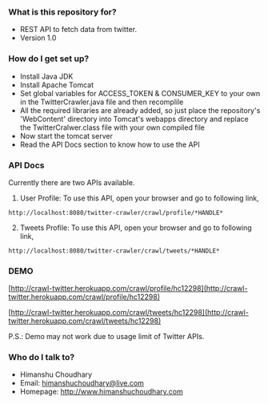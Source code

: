 
### What is this repository for? ###

* REST API to fetch data from twitter.
* Version 1.0

### How do I get set up? ###

* Install Java JDK
* Install Apache Tomcat
* Set global variables for ACCESS_TOKEN & CONSUMER_KEY to your own in the TwitterCrawler.java file and then recomplile
* All the required libraries are already added, so just place the repository's 'WebContent' directory into Tomcat's webapps directory and replace the TwitterCralwer.class file with your own compiled file
* Now start the tomcat server
* Read the API Docs section to know how to use the API

### API Docs ###

Currently there are two APIs available.

1. User Profile: To use this API, open your browser and go to following link,

```
http://localhost:8080/twitter-crawler/crawl/profile/*HANDLE*

```
2. Tweets Profile: To use this API, open your browser and go to following link,

```
http://localhost:8080/twitter-crawler/crawl/tweets/*HANDLE*

```

### DEMO ###

[http://crawl-twitter.herokuapp.com/crawl/profile/hc12298](http://crawl-twitter.herokuapp.com/crawl/profile/hc12298)

[http://crawl-twitter.herokuapp.com/crawl/tweets/hc12298](http://crawl-twitter.herokuapp.com/crawl/tweets/hc12298)

P.S.: Demo may not work due to usage limit of Twitter APIs.

### Who do I talk to? ###

* Himanshu Choudhary
* Email: himanshuchoudhary@live.com
* Homepage: http://www.himanshuchoudhary.com